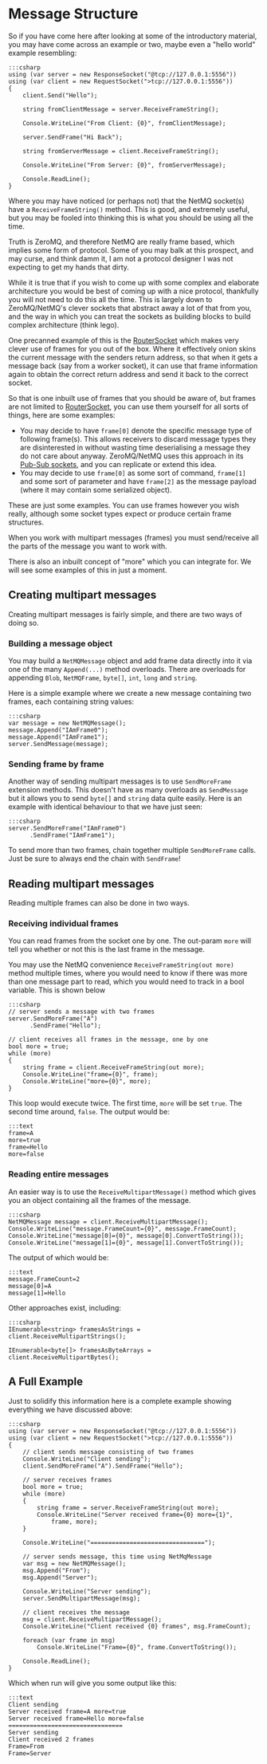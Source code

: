 Message Structure
===

So if you have come here after looking at some of the introductory material, you may have come across an example or two, maybe even a "hello world" example resembling:

    :::csharp
    using (var server = new ResponseSocket("@tcp://127.0.0.1:5556"))
    using (var client = new RequestSocket(">tcp://127.0.0.1:5556"))
    {
        client.Send("Hello");

        string fromClientMessage = server.ReceiveFrameString();

        Console.WriteLine("From Client: {0}", fromClientMessage);

        server.SendFrame("Hi Back");

        string fromServerMessage = client.ReceiveFrameString();

        Console.WriteLine("From Server: {0}", fromServerMessage);

        Console.ReadLine();
    }

Where you may have noticed (or perhaps not) that the NetMQ socket(s) have a `ReceiveFrameString()` method. This is good, and extremely useful, but you may be fooled into thinking this is what you should be using all the time.

Truth is ZeroMQ, and therefore NetMQ are really frame based, which implies some form of protocol. Some of you may balk at this prospect, and may curse, and think damm it, I am not a protocol designer I was not expecting to get my hands that dirty.

While it is true that if you wish to come up with some complex and elaborate architecture you would be best of coming up with a nice protocol, thankfully you will not need to do this all the time. This is largely down to ZeroMQ/NetMQ's clever sockets that abstract away a lot of that from you, and the way in which you can treat the sockets as building blocks to build complex architecture (think lego).

One precanned example of this is the [RouterSocket](router-dealer) which makes very clever use of frames for you out of the box. Where it effectively onion skins the current message with the senders return address, so that when it gets a message back (say from a worker socket), it can use that frame information again to obtain the correct return address and send it back to the correct socket.

So that is one inbuilt use of frames that you should be aware of, but frames are not limited to [RouterSocket](router-dealer), you can use them yourself for all sorts of things, here are some examples:

+ You may decide to have `frame[0]` denote the specific message type of following frame(s).
  This allows receivers to discard message types they are disinterested in without wasting time deserialising a message they do not care about anyway.
  ZeroMQ/NetMQ uses this approach in its [Pub-Sub sockets](pub-sub), and you can replicate or extend this idea.
+ You may decide to use `frame[0]` as some sort of command, `frame[1]` and some sort of parameter and have `frame[2]` as the message payload (where it may contain some serialized object).

These are just some examples. You can use frames however you wish really, although some socket types expect or produce certain frame structures.

When you work with multipart messages (frames) you must send/receive all the parts of the message you want to work with.

There is also an inbuilt concept of "more" which you can integrate for. We will see some examples of this in just a moment.


## Creating multipart messages

Creating multipart messages is fairly simple, and there are two ways of doing so.

### Building a message object

You may build a `NetMQMessage` object and add frame data directly into it via one of the many `Append(...)` method overloads. There are overloads for appending `Blob`, `NetMQFrame`, `byte[]`, `int`, `long` and `string`.

Here is a simple example where we create a new message containing two frames, each containing string values:

    :::csharp
    var message = new NetMQMessage();
    message.Append("IAmFrame0");
    message.Append("IAmFrame1");
    server.SendMessage(message);

### Sending frame by frame

Another way of sending multipart messages is to use `SendMoreFrame` extension methods. This doesn't have as many overloads as `SendMessage` but it allows you to send `byte[]` and `string` data quite easily. Here is an example with identical behaviour to that we have just seen:

    :::csharp
    server.SendMoreFrame("IAmFrame0")
          .SendFrame("IAmFrame1");

To send more than two frames, chain together multiple `SendMoreFrame` calls. Just be sure to always end the chain with `SendFrame`!


## Reading multipart messages

Reading multiple frames can also be done in two ways.

### Receiving individual frames

You can read frames from the socket one by one. The out-param `more` will tell you whether or not this is the last frame in the message.

You may use the NetMQ convenience `ReceiveFrameString(out more)` method multiple times, where you would need to know if there was more than one message part to read, which you would need to track in a bool variable. This is shown below

    :::csharp
    // server sends a message with two frames
    server.SendMoreFrame("A")
          .SendFrame("Hello");

    // client receives all frames in the message, one by one
    bool more = true;
    while (more)
    {
        string frame = client.ReceiveFrameString(out more);
        Console.WriteLine("frame={0}", frame);
        Console.WriteLine("more={0}", more);
    }

This loop would execute twice. The first time, `more` will be set `true`. The second time around, `false`. The output would be:

    :::text
    frame=A
    more=true
    frame=Hello
    more=false

### Reading entire messages

An easier way is to use the `ReceiveMultipartMessage()` method which gives you an object containing all the frames of the message.

    :::csharp
    NetMQMessage message = client.ReceiveMultipartMessage();
    Console.WriteLine("message.FrameCount={0}", message.FrameCount);
    Console.WriteLine("message[0]={0}", message[0].ConvertToString());
    Console.WriteLine("message[1]={0}", message[1].ConvertToString());

The output of which would be:

    :::text
    message.FrameCount=2
    message[0]=A
    message[1]=Hello

Other approaches exist, including:

    :::csharp
    IEnumerable<string> framesAsStrings = client.ReceiveMultipartStrings();

    IEnumerable<byte[]> framesAsByteArrays = client.ReceiveMultipartBytes();


## A Full Example

Just to solidify this information here is a complete example showing everything we have discussed above:

    :::csharp
    using (var server = new ResponseSocket("@tcp://127.0.0.1:5556"))
    using (var client = new RequestSocket(">tcp://127.0.0.1:5556"))
    {
        // client sends message consisting of two frames
        Console.WriteLine("Client sending");
        client.SendMoreFrame("A").SendFrame("Hello");

        // server receives frames
        bool more = true;
        while (more)
        {
            string frame = server.ReceiveFrameString(out more);
            Console.WriteLine("Server received frame={0} more={1}",
                frame, more);
        }

        Console.WriteLine("================================");

        // server sends message, this time using NetMqMessage
        var msg = new NetMQMessage();
        msg.Append("From");
        msg.Append("Server");

        Console.WriteLine("Server sending");
        server.SendMultipartMessage(msg);

        // client receives the message
        msg = client.ReceiveMultipartMessage();
        Console.WriteLine("Client received {0} frames", msg.FrameCount);

        foreach (var frame in msg)
            Console.WriteLine("Frame={0}", frame.ConvertToString());

        Console.ReadLine();
    }

Which when run will give you some output like this:

    :::text
    Client sending
    Server received frame=A more=true
    Server received frame=Hello more=false
    ================================
    Server sending
    Client received 2 frames
    Frame=From
    Frame=Server
